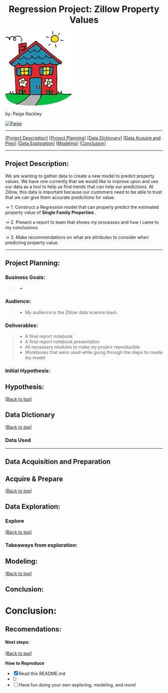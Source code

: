 # <center><a name="top"></a>Regression Project: Zillow Property Values
![](https://github.com/paigerackley/zillow-regression-project/blob/main/images/house%20clip%20art.png)

by: Paige Rackley </center>

<p>
  <a href="https://github.com/paigerackley" target="_blank">
    <img alt="Paige" src="https://img.shields.io/github/followers/paigerackley?label=Follow_Paige&style=social" />
  </a>

 * * *  
[[Project Description](#project_description)]
[[Project Planning](#planning)]
[[Data Dictionary](#dictionary)]
[[Data Acquire and Prep](#wrangle)]
[[Data Exploration](#explore)]
[[Modeling](#model)]
[[Conclusion](#conclusion)]
___



## <a name="project_description"></a>Project Description:

We are wanting to gather data to create a new model to predict property values. We have one currently that we would like to improve upon and use our data as a tool to help us find trends that can help our predictions. At Zillow, this data is important because our customers need to be able to trust that we can give them accurate predictions for value.

-> 1. Construct a Regression model that can properly predict the estimated property value of <b> Single Family Properties </b>.
    
    
-> 2. Present a report to team that shows my processes and how I came to my conclusions.


-> 3. Make recommendations on what are attributes to consider when predicting property value.
  
***
## <a name="planning"></a>Project Planning:
  
  
 ### Business Goals: 
 > - 

 ### Audience:
> - My audience is the Zillow data science team. 
  
  
 ### Deliverables:
> - A final report notebook
> - A final report notebook presentation
> - All necessary modules to make my project reproducible
> - Workbooks that were used while going through the steps to create my model


        
### Initial Hypothesis: 

## Hypothesis:
  



[[Back to top](#top)]


## <a name="dictionary"></a>Data Dictionary  
[[Back to top](#top)]

### Data Used

***

## <a name="wrangle"></a>Data Acquisition and Preparation
  
 ## Acquire & Prepare


  
[[Back to top](#top)]


  
## <a name="explore"></a>Data Exploration:
  ###  Explore

 
[[Back to top](#top)]

### Takeaways from exploration:


## <a name="model"></a>Modeling:
  

  
  
[[Back to top](#top)]



## <a name="conclusion"></a>Conclusion:
  
 # Conclusion:


## Recomendations: 
####



#### Next steps: 
  
[[Back to top](#top)]
  
  
  **How to Reproduce**
- [x] Read this README.md
- [ ] 
- [ ] Have fun doing your own exploring, modeling, and more! 
